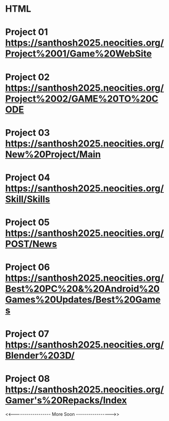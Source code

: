 # HTML

# Project 01   https://santhosh2025.neocities.org/Project%2001/Game%20WebSite 

# Project 02   https://santhosh2025.neocities.org/Project%2002/GAME%20TO%20CODE

# Project 03   https://santhosh2025.neocities.org/New%20Project/Main

# Project 04   https://santhosh2025.neocities.org/Skill/Skills

# Project 05    https://santhosh2025.neocities.org/POST/News

# Project 06   https://santhosh2025.neocities.org/Best%20PC%20&%20Android%20Games%20Updates/Best%20Games

# Project 07   https://santhosh2025.neocities.org/Blender%203D/

# Project 08   https://santhosh2025.neocities.org/Gamer's%20Repacks/Index
<<------------------ More Soon ----------------->>
